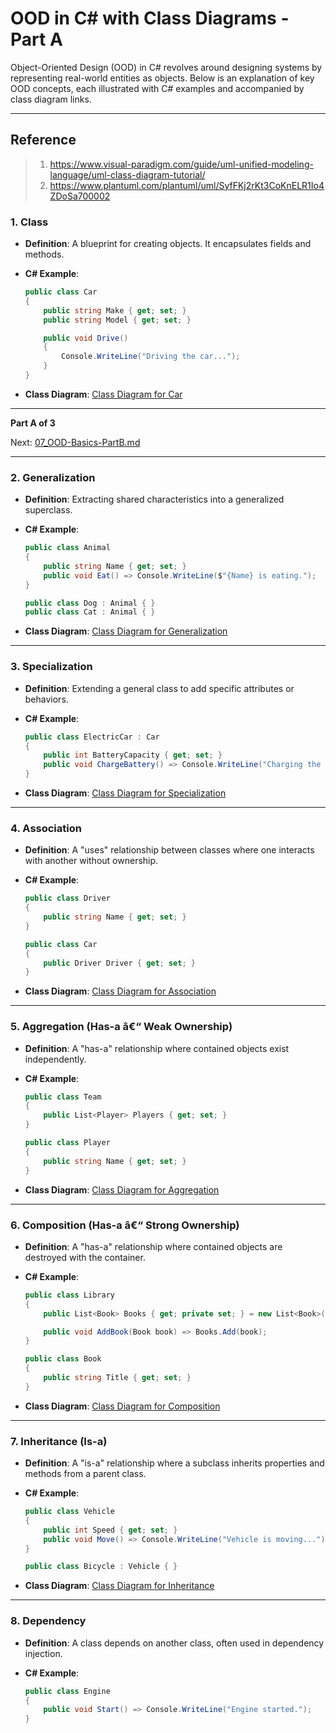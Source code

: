 ﻿# **OOD in C# with Class Diagrams** - Part A

Object-Oriented Design (OOD) in C# revolves around designing systems by representing real-world entities as objects. Below is an explanation of key OOD concepts, each illustrated with C# examples and accompanied by class diagram links.

---

## Reference

> 1. <https://www.visual-paradigm.com/guide/uml-unified-modeling-language/uml-class-diagram-tutorial/>
> 1. <https://www.plantuml.com/plantuml/uml/SyfFKj2rKt3CoKnELR1Io4ZDoSa700002>

### **1. Class**

- **Definition**: A blueprint for creating objects. It encapsulates fields and methods.
- **C# Example**:

  ```csharp
  public class Car
  {
      public string Make { get; set; }
      public string Model { get; set; }

      public void Drive()
      {
          Console.WriteLine("Driving the car...");
      }
  }
  ```

- **Class Diagram**: [Class Diagram for Car](https://www.plantuml.com/plantuml/uml/SoWkIImgAStDuU9BoIhEIImk5D0e5L9Bo2vEpK_oiy9Ep4DiIW_8p4L9Q0dCJ4HMLtLKXL93qD__cCIFPMEx9bUsKc1FpjIFpmIQZJYIMZ3LtA4ZDA3n0000)

---

**Part A of 3**

Next: [07_OOD-Basics-PartB.md](07_OOD-Basics-PartB.md)

---


### **2. Generalization**

- **Definition**: Extracting shared characteristics into a generalized superclass.
- **C# Example**:

  ```csharp
  public class Animal
  {
      public string Name { get; set; }
      public void Eat() => Console.WriteLine($"{Name} is eating.");
  }

  public class Dog : Animal { }
  public class Cat : Animal { }
  ```

- **Class Diagram**: [Class Diagram for Generalization](https://www.plantuml.com/plantuml/uml/SoWkIImgAStDuKhEIImk5U9q54dCJ4bLI0EmS4vAp2DKJZDyLa50bQGMKtXIkYLKJofEqfOeLfBa0000)

---

### **3. Specialization**

- **Definition**: Extending a general class to add specific attributes or behaviors.
- **C# Example**:

  ```csharp
  public class ElectricCar : Car
  {
      public int BatteryCapacity { get; set; }
      public void ChargeBattery() => Console.WriteLine("Charging the battery...");
  }
  ```

- **Class Diagram**: [Class Diagram for Specialization](https://www.plantuml.com/plantuml/uml/SoWkIImgAStDuU9BoIhEIImk5D0e5L9Bo2vEpK_oiy9Ep4DiIW_8p4L9Q0dCJ4HMLpLKXL93qD__cCIFPMEx9bUsKc1FpjIFpmIQZJYIMZ3LtA4ZDA3n0000)

---

### **4. Association**

- **Definition**: A "uses" relationship between classes where one interacts with another without ownership.
- **C# Example**:

  ```csharp
  public class Driver
  {
      public string Name { get; set; }
  }

  public class Car
  {
      public Driver Driver { get; set; }
  }
  ```

- **Class Diagram**: [Class Diagram for Association](https://www.plantuml.com/plantuml/uml/SoWkIImgAStDuKhEIImk5U9q54dCJ4rFIK0fN4vAp2DKJZDyLo50fPKJof0000)

---

### **5. Aggregation (Has-a â€“ Weak Ownership)**

- **Definition**: A "has-a" relationship where contained objects exist independently.
- **C# Example**:

  ```csharp
  public class Team
  {
      public List<Player> Players { get; set; }
  }

  public class Player
  {
      public string Name { get; set; }
  }
  ```

- **Class Diagram**: [Class Diagram for Aggregation](https://www.plantuml.com/plantuml/uml/SoWkIImgAStDuKhEIImk5U9q54dCJYrBIL0jN4vAp2DKJZDyLo50jPKL0000)

---

### **6. Composition (Has-a â€“ Strong Ownership)**

- **Definition**: A "has-a" relationship where contained objects are destroyed with the container.
- **C# Example**:

  ```csharp
  public class Library
  {
      public List<Book> Books { get; private set; } = new List<Book>();

      public void AddBook(Book book) => Books.Add(book);
  }

  public class Book
  {
      public string Title { get; set; }
  }
  ```

- **Class Diagram**: [Class Diagram for Composition](https://www.plantuml.com/plantuml/uml/SoWkIImgAStDuKhEIImk5U9q54dCJ4rBIC0fN4vAp2DKJZDyLo50jPKKL0000)

---

### **7. Inheritance (Is-a)**

- **Definition**: A "is-a" relationship where a subclass inherits properties and methods from a parent class.
- **C# Example**:

  ```csharp
  public class Vehicle
  {
      public int Speed { get; set; }
      public void Move() => Console.WriteLine("Vehicle is moving...");
  }

  public class Bicycle : Vehicle { }
  ```

- **Class Diagram**: [Class Diagram for Inheritance](https://www.plantuml.com/plantuml/uml/SoWkIImgAStDuKhEIImk5U9q54dCJ4rBIC0bN4vAp2DKJZDyLo50jPKUL0000)

---

### **8. Dependency**

- **Definition**: A class depends on another class, often used in dependency injection.
- **C# Example**:

  ```csharp
  public class Engine
  {
      public void Start() => Console.WriteLine("Engine started.");
  }


